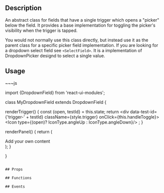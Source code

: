 <h2>Description</h2>
An abstract class for fields that have a single trigger which opens a "picker" below the field. It provides a base implementation for toggling the picker's visibility when the trigger is tapped.

 You would not normally use this class directly, but instead use it as the parent class for a specific picker field implementation. If you are looking for a dropdown select field see `<SelectField>`. It is a implementation of DropdownPicker designd to select a single value.
 
<h2>Usage</h2>
~~~js

import {DropdownField} from 'react-ui-modules';

class MyDropdownField extends DropdownField {

  renderTrigger() {
    const {open, testId} = this.state;
    return <div data-test-id={'trigger-' + testId} className={style.trigger} onClick={this.handleToggle}>
        <Icon type={(open)?  IconType.angleUp : IconType.angleDown}/>
    </div>; 
  }
  
  renderPanel() {
    return (
      <div>Add your own content</div>
    );
  }

}
~~~

## Props

## Functions

## Events
